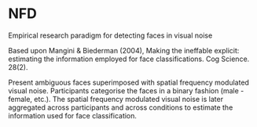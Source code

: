 # NFD
Empirical research paradigm for detecting faces in visual noise

Based upon Mangini & Biederman (2004), Making the ineffable explicit: 
estimating the information employed for face classifications. Cog Science. 28(2).

Present ambiguous faces superimposed with spatial frequency modulated visual 
noise. 
Participants categorise the faces in a binary fashion (male - female, etc.).
The spatial frequency modulated visual noise is later aggregated across participants and
across conditions to estimate the information used for face classification.
